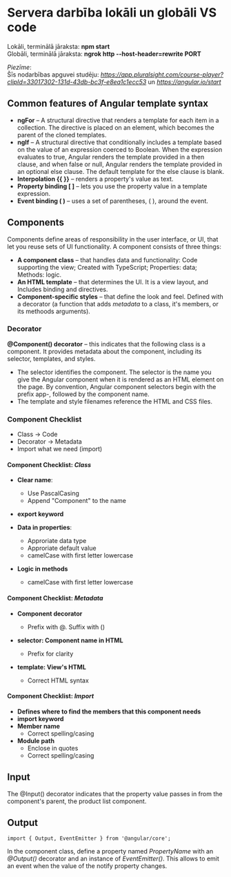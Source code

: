 # Servera darbība lokāli un globāli VS code  
Lokāli, terminālā jāraksta: **npm start**  
Globāli, terminālā jāraksta: **ngrok http --host-header=rewrite PORT**  

*Piezīme*:  
Šīs nodarbības apguvei studēju: *https://app.pluralsight.com/course-player?clipId=33017302-131d-43db-bc3f-e8ea1c1ecc53* un *https://angular.io/start*

## Common features of Angular template syntax
- **ngFor** – A structural directive that renders a template for each item in a collection. The directive is placed on an element, which becomes the parent of the cloned templates.  
- **ngIf** – A structural directive that conditionally includes a template based on the value of an expression coerced to Boolean. When the expression evaluates to true, Angular renders the template provided in a then clause, and when false or null, Angular renders the template provided in an optional else clause. The default template for the else clause is blank.  
- **Interpolation {{ }}** – renders a property's value as text.  
- **Property binding [ ]** – lets you use the property value in a template expression.  
- **Event binding ( )** – uses a set of parentheses, ( ), around the event.

## Components
Components define areas of responsibility in the user interface, or UI, that let you reuse sets of UI functionality. A component consists of three things:  
- **A component class** – that handles data and functionality: Code supporting the view; Created with TypeScript; Properties: data; Methods: logic.  
- **An HTML template** – that determines the UI. It is a view layout,  and Includes binding and directives.  
- **Component-specific styles** – that define the look and feel. Defined with a decorator (a function that adds *metadata* to a class, it's members, or its methoods arguments).  

### Decorator
**@Component() decorator** – this indicates that the following class is a component. It provides metadata about the component, including its selector, templates, and styles.  
- The selector identifies the component. The selector is the name you give the Angular component when it is rendered as an HTML element on the page. By convention, Angular component selectors begin with the prefix app-, followed by the component name.  
- The template and style filenames reference the HTML and CSS files.  

### Component Checklist
- Class -> Code  
- Decorator -> Metadata  
- Import what we need (import)  
 
#### Component Checklist: *Class*  
- **Clear name**:  
  - Use PascalCasing  
  - Append "Component" to the name  

- **export keyword**  

- **Data in properties**:  
  - Approriate data type  
  - Approriate default value  
  - camelCase with first letter lowercase  

- **Logic in methods**  
  - camelCase with first letter lowercase

#### Component Checklist: *Metadata*  
- **Component decorator**  
  - Prefix with @. Suffix with ()  
  
- **selector: Component name in HTML**  
  - Prefix for clarity  
  
- **template: View's HTML**  
  - Correct HTML syntax  

#### Component Checklist: *Import*  
- **Defines where to find the members that this component needs**  
- **import keyword**  
- **Member name**  
  - Correct spelling/casing  
- **Module path**  
  - Enclose in quotes  
  - Correct spelling/casing  
  
## Input
The @Input() decorator indicates that the property value passes in from the component's parent, the product list component.  

## Output
```
import { Output, EventEmitter } from '@angular/core';
```
In the component class, define a property named *PropertyName* with an *@Output()* decorator and an instance of *EventEmitter()*. This allows to emit an event when the value of the notify property changes.  
